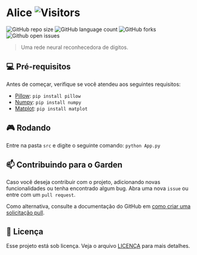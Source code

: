 # Alice ![Visitors](https://visitor-badge.glitch.me/badge?page_id=kinhosz.Alice)

<!---Esses são exemplos. Veja https://shields.io para outras pessoas ou para personalizar este conjunto de escudos. Você pode querer incluir dependências, status do projeto e informações de licença aqui--->

![GitHub repo size](https://img.shields.io/github/repo-size/kinhosz/Alice?style=for-the-badge)
![GitHub language count](https://img.shields.io/github/languages/count/kinhosz/Alice?style=for-the-badge)
![GitHub forks](https://img.shields.io/github/forks/kinhosz/Alice?style=for-the-badge)
![Github open issues](https://img.shields.io/github/issues/kinhosz/Alice?style=for-the-badge)


> Uma rede neural reconhecedora de dígitos.

## 💻 Pré-requisitos

Antes de começar, verifique se você atendeu aos seguintes requisitos:
<!---Estes são apenas requisitos de exemplo. Adicionar, duplicar ou remover conforme necessário--->
* [Pillow](https://pillow.readthedocs.io/en/stable/index.html): `pip install pillow`
* [Numpy](https://numpy.org/install/): `pip install numpy`
* [Matplot](https://matplotlib.org/): `pip install matplot`

## 🎮 Rodando
<!--- Especifique como iniciar o programa--->
Entre na pasta `src` e digite o seguinte comando: `python App.py`

## 📫 Contribuindo para o Garden
<!---Se o seu README for longo ou se você tiver algum processo ou etapas específicas que deseja que os contribuidores sigam, considere a criação de um arquivo CONTRIBUTING.md separado--->
Caso você deseja contribuir com o projeto, adicionando novas funcionalidades ou tenha encontrado algum bug. Abra uma nova `issue` ou entre com um `pull request`.

Como alternativa, consulte a documentação do GitHub em [como criar uma solicitação pull](https://help.github.com/en/github/collaborating-with-issues-and-pull-requests/creating-a-pull-request).

## 📝 Licença

Esse projeto está sob licença. Veja o arquivo [LICENÇA](LICENSE) para mais detalhes.